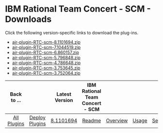 
# IBM Rational Team Concert - SCM - Downloads

Click the following version-specific links to download the plug-ins.

- [air-plugin-RTC-scm-8.1101694.zip](https://raw.githubusercontent.com/UrbanCode/IBM-UCD-PLUGINS/main/files/air-plugin-RTC-scm/air-plugin-RTC-scm-8.1101694.zip)
- [air-plugin-RTC-scm-7.1044519.zip](https://raw.githubusercontent.com/UrbanCode/IBM-UCD-PLUGINS/main/files/air-plugin-RTC-scm/air-plugin-RTC-scm-7.1044519.zip)
- [air-plugin-RTC-scm-6.860157.zip](https://raw.githubusercontent.com/UrbanCode/IBM-UCD-PLUGINS/main/files/air-plugin-RTC-scm/air-plugin-RTC-scm-6.860157.zip)
- [air-plugin-RTC-scm-5.796848.zip](https://raw.githubusercontent.com/UrbanCode/IBM-UCD-PLUGINS/main/files/air-plugin-RTC-scm/air-plugin-RTC-scm-5.796848.zip)
- [air-plugin-RTC-scm-4.786648.zip](https://raw.githubusercontent.com/UrbanCode/IBM-UCD-PLUGINS/main/files/air-plugin-RTC-scm/air-plugin-RTC-scm-4.786648.zip)
- [air-plugin-RTC-scm-3.753645.zip](https://raw.githubusercontent.com/UrbanCode/IBM-UCD-PLUGINS/main/files/air-plugin-RTC-scm/air-plugin-RTC-scm-3.753645.zip)
- [air-plugin-RTC-scm-3.752064.zip](https://raw.githubusercontent.com/UrbanCode/IBM-UCD-PLUGINS/main/files/air-plugin-RTC-scm/air-plugin-RTC-scm-3.752064.zip)

|Back to ...||Latest Version|IBM Rational Team Concert - SCM ||||
| :---: | :---: | :---: | :---: | :---: | :---: | :---: |
|[All Plugins](../../index.md)|[Deploy Plugins](../README.md)|[8.1101694](https://raw.githubusercontent.com/UrbanCode/IBM-UCD-PLUGINS/main/files/air-plugin-RTC-scm/air-plugin-RTC-scm-8.1101694.zip)|[Readme](README.md)|[Overview](overview.md)|[Usage](usage.md)|[Settings](settings.md)|
